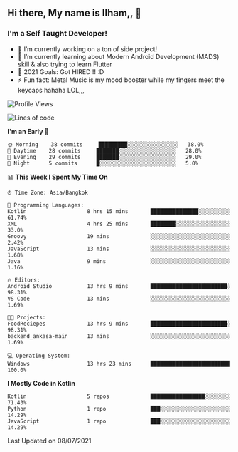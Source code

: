 ## Hi there, My name is Ilham,, 👋


### I'm a Self Taught Developer!
- 🔭 I’m currently working on a ton of side project!
- 🌱 I’m currently learning about Modern Android Development (MADS) skill & also trying to learn Flutter
- 🥅 2021 Goals: Got HIRED !! :D
- ⚡ Fun fact: Metal Music is my mood booster while my fingers meet the keycaps hahaha LOL,,, 



<!--START_SECTION:waka-->
![Profile Views](http://img.shields.io/badge/Profile%20Views-71-blue)

![Lines of code](https://img.shields.io/badge/From%20Hello%20World%20I%27ve%20Written-373935%20lines%20of%20code-blue)

**I'm an Early 🐤** 

```text
🌞 Morning    38 commits     █████████░░░░░░░░░░░░░░░░   38.0% 
🌆 Daytime    28 commits     ███████░░░░░░░░░░░░░░░░░░   28.0% 
🌃 Evening    29 commits     ███████░░░░░░░░░░░░░░░░░░   29.0% 
🌙 Night      5 commits      █░░░░░░░░░░░░░░░░░░░░░░░░   5.0%

```


📊 **This Week I Spent My Time On** 

```text
⌚︎ Time Zone: Asia/Bangkok

💬 Programming Languages: 
Kotlin                   8 hrs 15 mins       ███████████████░░░░░░░░░░   61.74% 
XML                      4 hrs 25 mins       ████████░░░░░░░░░░░░░░░░░   33.0% 
Groovy                   19 mins             ░░░░░░░░░░░░░░░░░░░░░░░░░   2.42% 
JavaScript               13 mins             ░░░░░░░░░░░░░░░░░░░░░░░░░   1.68% 
Java                     9 mins              ░░░░░░░░░░░░░░░░░░░░░░░░░   1.16%

🔥 Editors: 
Android Studio           13 hrs 9 mins       ████████████████████████░   98.31% 
VS Code                  13 mins             ░░░░░░░░░░░░░░░░░░░░░░░░░   1.69%

🐱‍💻 Projects: 
FoodReciepes             13 hrs 9 mins       ████████████████████████░   98.31% 
backend_ankasa-main      13 mins             ░░░░░░░░░░░░░░░░░░░░░░░░░   1.69%

💻 Operating System: 
Windows                  13 hrs 23 mins      █████████████████████████   100.0%

```

**I Mostly Code in Kotlin** 

```text
Kotlin                   5 repos             █████████████████░░░░░░░░   71.43% 
Python                   1 repo              ███░░░░░░░░░░░░░░░░░░░░░░   14.29% 
JavaScript               1 repo              ███░░░░░░░░░░░░░░░░░░░░░░   14.29%

```



 Last Updated on 08/07/2021
<!--END_SECTION:waka-->
